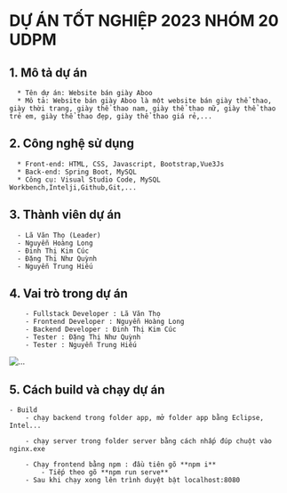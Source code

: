 # DỰ ÁN TỐT NGHIỆP 2023 NHÓM 20 UDPM

## 1. Mô tả dự án
	
	  * Tên dự án: Website bán giày Aboo
	  * Mô tả: Website bán giày Aboo là một website bán giày thể thao, giày thời trang, giày thể thao nam, giày thể thao nữ, giày thể thao trẻ em, giày thể thao đẹp, giày thể thao giá rẻ,...
	  
## 2. Công nghệ sử dụng
	
	  * Front-end: HTML, CSS, Javascript, Bootstrap,Vue3Js
	  * Back-end: Spring Boot, MySQL
	  * Công cụ: Visual Studio Code, MySQL Workbench,Intelji,Github,Git,...
## 3. Thành viên dự án 
	  - Lã Văn Thọ (Leader)
	  - Nguyễn Hoàng Long
	  - Đinh Thị Kim Cúc
	  - Đặng Thị Như Quỳnh
	  - Nguyễn Trung Hiếu
## 4. Vai trò trong dự án 
		- Fullstack Developer : Lã Văn Thọ
	  	- Frontend Developer : Nguyễn Hoàng Long
	  	- Backend Developer : Đinh Thị Kim Cúc
	 	- Tester : Đặng Thị Như Quỳnh
	 	- Tester : Nguyễn Trung Hiếu
![...](https://miro.medium.com/max/800/1*gbbhNW12LiLdYNb1k0743g.jpeg)


## 5. Cách build và chạy dự án

	- Build
		- chạy backend trong folder app, mở folder app bằng Eclipse, Intel...
		
		- chạy server trong folder server bằng cách nhấp đúp chuột vào nginx.exe

		- Chạy frontend bằng npm : đầu tiên gõ **npm i**
			- Tiếp theo gõ **npm run serve**
		- Sau khi chạy xong lên trình duyệt bật localhost:8080